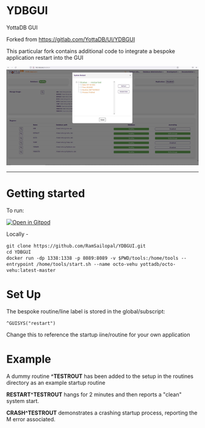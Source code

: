 <!--
/****************************************************************
 *                                                              *
 * Copyright (c) 2022 YottaDB LLC and/or its subsidiaries.      *
 * All rights reserved.                                         *
 *                                                              *
 * This source code contains the intellectual property          *
 * of its copyright holder(s), and is made available            *
 * under a license.  If you do not know the terms of            *
 * the license, please stop and do not read further.            *
 *                                                              *
 ****************************************************************/
-->

# YDBGUI

YottaDB GUI

Forked from https://gitlab.com/YottaDB/UI/YDBGUI

This particular fork contains additional code to integrate a bespoke application restart into the GUI

![main_screen](YDBGUI.JPG)

<hr>

# Getting started

To run:

[![Open in Gitpod](https://gitpod.io/button/open-in-gitpod.svg)](https://gitpod.io/#https://github.com/RamSailopal/YDBGUI)

Locally - 

    git clone https://github.com/RamSailopal/YDBGUI.git
    cd YDBGUI
    docker run -dp 1338:1338 -p 8089:8089 -v $PWD/tools:/home/tools --entrypoint /home/tools/start.sh --name octo-vehu yottadb/octo-vehu:latest-master
    
# Set Up


The bespoke routine/line label is stored in the global/subscript:

    ^GUISYS("restart")
    
Change this to reference the startup iine/routine for your own application

# Example

A dummy routine **^TESTROUT** has been added to the setup in the routines directory as an example startup routine 

**RESTART^TESTROUT** hangs for 2 minutes and then reports a "clean" system start. 

**CRASH^TESTROUT** demonstrates a crashing startup process, reporting the M error associated.
    
    
    
